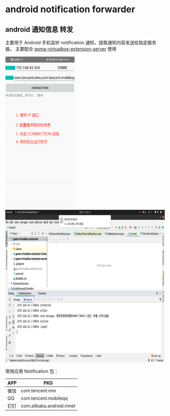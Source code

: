 # android notification forwarder

## android 通知信息 转发

主要用于 Android 手机监听 notification 通知，提取通知内容发送给指定服务器。
主要配合 [goma-virtualbox-extension-server](https://github.com/Gomaxx/goma-virtualbox-extension#goma-virtualbox-extension-server) 使用


<img src="./screen.png" width="220px" height="480px"/>
<img src="./pc.png" width="780px" height="480px"/>



常用应用 Notification 包：

| APP | PKG |
| --- | --- |
| 微信 | com.tencent.mm |
| QQ  | com.tencent.mobileqq |
| 钉钉 | com.alibaba.android.rimet |

  
  
